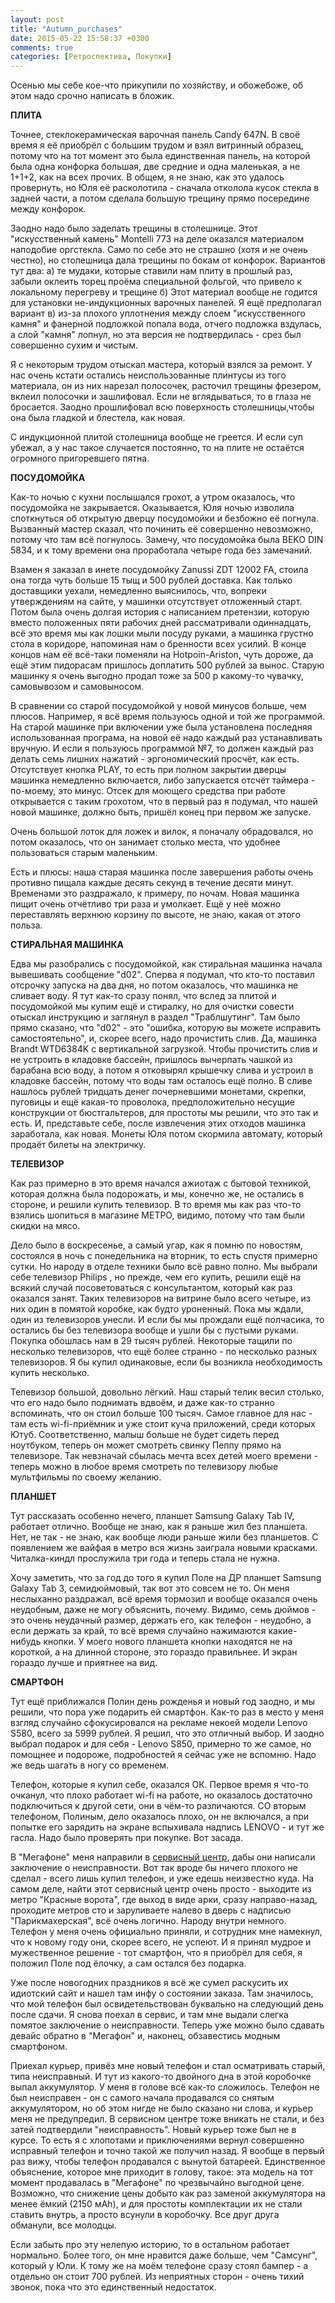 ```yaml
---
layout: post
title: "Autumn_purchases"
date: 2015-05-22 15:58:37 +0300
comments: true
categories: [Ретроспектива, Покупки]
---
```

Осенью мы себе кое-что прикупили по хозяйству, и обожебоже, об этом надо срочно написать в бложик.

 **ПЛИТА**

Точнее, стеклокерамическая варочная панель Candy 647N. В своё время я её приобрёл с большим трудом и взял витринный образец, потому что на тот момент это была единственная панель, на которой была одна конфорка большая, две средние и одна маленькая, а не 1+1+2, как на всех прочих. В общем, я не знаю, как это удалось провернуть, но Юля её расколотила - сначала отколола кусок стекла в задней части, а потом сделала большую трещину прямо посередине между конфорок.

 Заодно надо было заделать трещины в столешнице. Этот "искусственный камень" Montelli 773 на деле оказался материалом наподобие оргстекла. Само по себе это не страшно (хотя и не очень честно), но столешница дала трещины по бокам от конфорок. Вариантов тут два: а) те мудаки, которые ставили нам плиту в прошлый раз, забыли оклеить торец проёма специальной фольгой, что привело к локальному перегреву и трещине б) Этот материал вообще не годится для установки не-индукционных варочных панелей. Я ещё предполагал вариант в) из-за плохого уплотнения между слоем "искусственного камня" и фанерной подложкой попала вода, отчего подложка вздулась, а слой "камня" лопнул, но эта версия не подтвердилась - срез был совершенно сухим и чистым. 

Я с некоторым трудом отыскал мастера, который взялся за ремонт. У нас очень кстати остались неиспользованные плинтусы из того материала, он из них нарезал полосочек, расточил трещины фрезером, вклеил полосочки и зашлифовал. Если не вглядываться, то в глаза не бросается. Заодно прошлифовал всю поверхность столешницы,чтобы она была гладкой и блестела, как новая.

С индукционной плитой столешница вообще не греется. И если суп убежал, а у нас такое случается постоянно, то на плите не остаётся огромного пригоревшего пятна.

**ПОСУДОМОЙКА**

Как-то ночью с кухни послышался грохот, а утром оказалось, что посудомойка не закрывается. Оказывается, Юля ночью изволила споткнуться об открытую дверцу посудомойки и безбожно её погнула. Вызванный мастер сказал, что починить её совершенно невозможно, потому что там всё погнулось. Замечу, что посудомойка была BEKO DIN 5834, и к тому времени она проработала четыре года без замечаний.

Взамен я заказал в инете посудомойку Zanussi ZDT 12002 FA, стоила она тогда чуть больше 15 тыщ и 500 рублей доставка. Как только доставщики уехали, немедленно выяснилось, что, вопреки утверждениям на сайте, у машинки отсутствует отложенный старт. Потом была очень долгая история с написанием претензии, которую вместо положенных пяти рабочих дней рассматривали одиннадцать, всё это время мы как лошки мыли посуду руками, а машинка грустно стола в коридоре, напоминая нам о бренности всех усилий. В конце концов нам её всё-таки поменяли на Hotpoin-Ariston, чуть дороже, да ещё этим пидорасам пришлось доплатить 500 рублей за вынос. Старую машинку я очень выгодно продал тоже за 500 р какому-то чувачку, самовывозом и самовыносом.

В сравнении со старой посудомойкой у новой минусов больше, чем плюсов. Например, я всё время пользуюсь одной и той же программой. На старой машинке при включении уже была установлена последняя использованная програма, на новой её надо каждый раз устанавливать вручную. И если я пользуюсь программой №7, то должен каждый раз делать семь лишних нажатий - эргономический просчёт, как есть. Отсутствует кнопка PLAY, то есть при полном закрытии дверцы машинка немедленно включается, либо запускается отсчёт таймера - по-моему, это минус. Отсек для моющего средства при работе открывается с таким грохотом, что в первый раз я подумал, что нашей новой машинке, должно быть, пришёл конец при первом же запуске.

Очень большой лоток для ложек и вилок, я поначалу обрадовался, но потом оказалось, что он занимает столько места, что удобнее пользоваться старым маленьким.

Есть и плюсы: наша старая машинка после завершения работы очень противно пищала каждые десять секунд в течение десяти минут. Временами это раздражало, к примеру, по ночам. Новая машинка пищит очень отчётливо три раза и умолкает. Ещё у неё можно переставлять верхнюю корзину по высоте, не знаю, какая от этого польза.

**СТИРАЛЬНАЯ МАШИНКА**

Едва мы разобрались с посудомойкой, как стиральная машинка начала вывешивать сообщение "d02". Сперва я подумал, что кто-то поставил отсрочку запуска на два дня, но потом оказалось, что машинка не сливает воду. Я тут как-то сразу понял, что вслед за плитой и посудомойкой мы купим ещё и стиралку, но для очистки совести отыскал инструкцию и заглянул в раздел "Траблшутинг". Там было прямо сказано, что "d02" - это "ошибка, которую вы можете исправить самостоятельно", и, скорее всего, надо прочистить слив. Да, машинка Brandt WTD6384K с вертикальной загрузкой. Чтобы прочистить слив и не устроить в кладовке бассейн, пришлось вычерпать чашкой из барабана всю воду, а потом я отковырял крышечку слива и устроил в кладовке бассейн, потому что воды там осталось ещё полно. В сливе нашлось рублей тридцать денег почерневшими монетами, скрепки, пуговицы и ещё какая-то проволока, предположительно несущие конструкции от бюстгальтеров, для простоты мы решили, что это так и есть. И, представьте себе, после извлечения этих отходов машинка заработала, как новая. Монеты Юля потом скормила автомату, который продаёт билеты на электричку.

**ТЕЛЕВИЗОР**

Как раз примерно в это время начался ажиотаж с бытовой техникой, которая должна была подорожать, и мы, конечно же, не остались в стороне, и решили купить телевизор. В то время мы как раз что-то взялись шопиться в магазине МЕТРО, видимо, потому что там были скидки на мясо.

Дело было в воскресенье, а самый угар, как я помню по новостям, состоялся в ночь с понедельника на вторник, то есть спустя примерно сутки. Но народу  в отделе техники было всё равно полно. Мы выбрали себе телевизор Philips , но прежде, чем его купить, решили ещё на всякий случай посоветоваться с консультантом, который как раз оказался занят. Таких телевизоров на витрине было всего четыре, из них один в помятой коробке, как будто уроненный. Пока мы ждали, один из телевизоров унесли. И если бы мы прождали ещё полчасика, то остались бы без телевизора вообще и ушли бы с пустыми руками. Покупка обошлась нам в 29 тысяч рублей. Некоторые тащили по несколько телевизоров, что ещё более странно - по несколько разных телевизоров. Я бы купил одинаковые, если бы возникла необходимость купить несколько.

Телевизор большой, довольно лёгкий. Наш старый телик весил столько, что его надо было поднимать вдвоём, и даже как-то странно вспоминать, что он стоил больше 100 тысяч. Самое главное для нас - там есть wi-fi-приёмник и уже стоит куча приложений, среди которых Ютуб. Соответственно, малыш больше не будет сидеть перед ноутбуком, теперь он может смотреть свинку Пеппу прямо на телевизоре. Так невзначай сбылась мечта всех детей моего времени - теперь можно в любое время смотреть по телевизору любые мультфильмы по своему желанию.

**ПЛАНШЕТ**

Тут рассказать особенно нечего, планшет Samsung Galaxy Tab IV, работает отлично. Вообще не знаю, как я раньше жил без планшета. Нет, не так - не знаю, как вообще люди раньше жили без планшетов. С появлением же вайфая в метро вся жизнь заиграла новыми красками. Читалка-киндл прослужила три года и теперь стала не нужна. 

Хочу заметить, что за год до того я купил Поле на ДР планшет Samsung Galaxy Tab 3, семидюймовый, так вот это совсем не то. Он меня неслыханно раздражал, всё время тормозил и вообще оказался очень неудобным, даже не могу объяснить, почему. Видимо, семь дюймов - это очень неудачный размер, держать его, как телефон - неудобно, а если держать за край, то всё время случайно нажимаются какие-нибудь кнопки. У моего нового планшета кнопки находятся не на короткой, а на длинной стороне, это гораздо правильнее. И экран гораздо лучше и приятнее на вид.

**СМАРТФОН**

Тут ещё приближался Полин день рожденья и новый год заодно, и мы решили, что пора уже подарить ей смартфон. Как-то раз в место у меня взгляд случайно сфокусировался на рекламе некоей модели Lenovo S580, всего за 5999 рублей. Я решил, что это отличный выбор. И заодно выбрал подарок и для себя - Lenovo S850, примерно то же самое, но помощнее и подороже, подробностей я сейчас уже не вспомню. Надо же ведь шагать в ногу со временем.

Телефон, которые я купил себе, оказался ОК. Первое время я что-то очканул, что плохо работает wi-fi на работе, но оказалось достаточно подключиться к другой сети, они в чём-то различаются. СО вторым телефоном, Полиным, дело оказалось плохо, он не включался, а при попытке его зарядить на экране вспыхивала надпись LENOVO - и тут же гасла. Надо было проверять при покупке. Вот засада.

В "Мегафоне" меня направили в [сервисный центр](http://www.pro-service.su/), дабы они написали заключение о неисправности. Вот так вроде бы ничего плохого не сделал - всего лишь купил телефон, и уже едешь неизвестно куда. На самом деле, найти этот сервисный центр очень просто - выходите из метро "Красные ворота", где выход в виде арки, сразу направо-назад, проходите метров сто и заруливаете налево в дверь с надписью "Парикмахерская", всё очень логично. Народу внутри немного. Телефон у меня очень официально приняли, и сотрудник мне намекнул, что к новому году они, скорее всего, не успеют. И я принял мудрое и мужественное решение - тот смартфон, что я приобрёл для себя, я положил Поле под ёлочку, а сам остался без подарка.

Уже после новогодних праздников я всё же сумел раскусить их идиотский сайт и нашел там инфу о состоянии заказа. Там значилось, что мой телефон был освидетельствован буквально на следующий день после сдачи. Я снова поехал в сервис, и там мне выдали слегка помятое заключение о неисправности. Теперь уже можно было сдавать девайс обратно в "Мегафон" и, наконец, обзавестись модным смартфоном.

Приехал курьер, привёз мне новый телефон и стал осматривать старый, типа неисправный. И тут из какого-то двойного дна в этой коробочке выпал аккумулятор. У меня в голове всё как-то сложилось. Телефон не был неисправен - он с самого начала продавался со снятым аккумулятором, но об этом нигде не было сказано ни слова, и курьер меня не предупредил. В сервисном центре тоже вникать не стали, и без затей подтвердили "неисправность". Новый курьер тоже был не в курсе. То есть я с хлопотами и приключениями вернул совершенно исправный телефон и точно такой же получил назад. Я вообще в первый раз вижу, чтобы телефон продавался с вынутой батареей. Единственное объяснение, которое мне приходит в голову, такое: эта модель на тот момент продавалась в "Мегафоне" по чрезвычайно выгодной цене. Возможно, что снижение цены добыто как раз заменой аккумулятора на менее ёмкий (2150 мАh), и для простоты комплектации их не стали ставить внутрь, а просто всунули в коробочку. Все друг друга обманули, все молодцы.

Если забыть про эту нелепую историю,  то в остальном работает нормально. Более того, он мне нравится даже больше, чем "Самсунг", который у Юли. К тому же на моём телефоне сразу стоял бампер - а отдельно он стоит 700 рублей. Из неприятных сторон - очень тихий звонок, пока что это единственный недостаток.